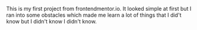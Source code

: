 This is my first project from frontendmentor.io. 
It looked simple at first but I ran into some obstacles which made me learn  a lot of things that I did't know but I didn't know I didn't know.